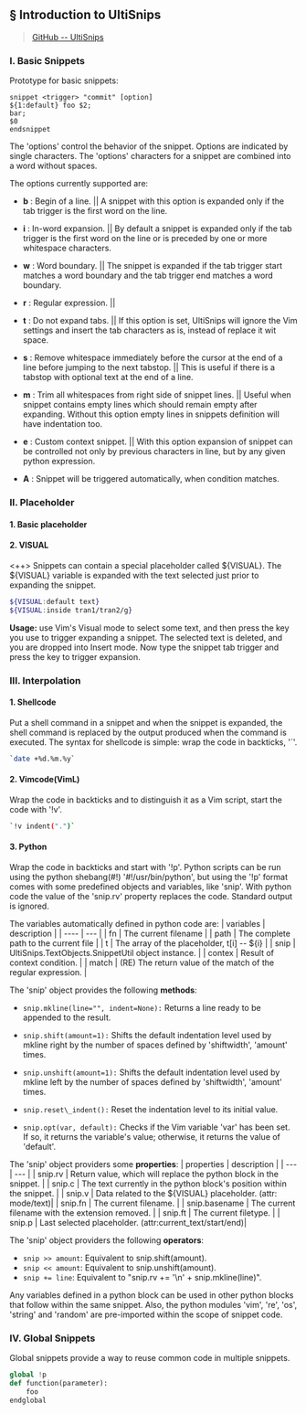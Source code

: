 ## § Introduction to UltiSnips
> [GitHub -- UltiSnips](
https://github.com/SirVer/ultisnips)

### I. Basic Snippets
Prototype for basic snippets: 
```vim
snippet <trigger> "commit" [option]
${1:default} foo $2;
bar;
$0
endsnippet
```

The 'options' control the behavior of the snippet. Options are indicated by
single characters. The 'options' characters for a snippet are combined into
a word without spaces.

The options currently supported are:
* **b** : Begin of a line. || A snippet with this option is expanded only if
the tab trigger is the first word on the line.

* **i** : In-word expansion. || By default a snippet is expanded only if the 
tab trigger is the first word on the line or is preceded by one or more 
whitespace characters.

* **w** : Word boundary. || The snippet is expanded if the tab trigger start
matches a word boundary and the tab trigger end matches a word boundary.

* **r** : Regular expression. || 

* **t** : Do not expand tabs. || If this option is set, UltiSnips will ignore 
the Vim settings and insert the tab characters as is, instead of replace it 
wit space.

* **s** : Remove whitespace immediately before the cursor at the end of a 
line before jumping to the next tabstop. || This is useful if there is a
tabstop with optional text at the end of a line.

* **m** : Trim all whitespaces from right side of snippet lines. || Useful 
when snippet contains empty lines which should remain empty after expanding.
Without this option empty lines in snippets definition will have indentation
too.

* **e** : Custom context snippet. || With this option expansion of snippet
can be controlled not only by previous characters in line, but by any given
python expression.

* **A** : Snippet will be triggered automatically, when condition matches.


### II. Placeholder
#### 1. Basic placeholder



#### 2. VISUAL
<++>
Snippets can contain a special placeholder called ${VISUAL}. The ${VISUAL}
variable is expanded with the text selected just prior to expanding the
snippet.
```bash
${VISUAL:default text}
${VISUAL:inside tran1/tran2/g}
```

**Usage:** use Vim's Visual mode to select some text, and then press the
key you use to trigger expanding a snippet. The selected text is deleted,
and you are dropped into Insert mode. Now type the snippet tab trigger and
press the key to trigger expansion.


### III. Interpolation
#### 1. Shellcode
Put a shell command in a snippet and when the snippet is expanded, the shell
command is replaced by the output produced when the command is executed.
The syntax for shellcode is simple: wrap the code in backticks, '\`'.
```bash
`date +%d.%m.%y`
```

#### 2. Vimcode(VimL)
Wrap the code in backticks and to distinguish it as a Vim script, start the
code with '!v'.
```bash
`!v indent(".")`
```

#### 3. Python
Wrap the code in backticks and start with '!p'. Python scripts can be run
using the python shebang(#!) '#!/usr/bin/python', but using the '!p' format
comes with some predefined objects and variables, like 'snip'. With python
code the value of the 'snip.rv' property replaces the code. Standard output
is ignored.

The variables automatically defined in python code are:
| variables | description                                                   |
| ----      | ---                                                           |
| fn        | The current filename                                          |
| path      | The complete path to the current file                         |
| t         | The array of the placeholder, t[i] -- ${i}                    |
| snip      | UltiSnips.TextObjects.SnippetUtil object instance.            |
| contex    | Result of context condition.                                  |
| match     | (RE) The return value of the match of the regular expression. |

The 'snip' object provides the following **methods**:

* `snip.mkline(line="", indent=None):`
Returns a line ready to be appended to the result.

* `snip.shift(amount=1):`
Shifts the default indentation level used by mkline right by the number of
spaces defined by 'shiftwidth', 'amount' times.

* `snip.unshift(amount=1):`
Shifts the default indentation level used by mkline left by the number of
spaces defined by 'shiftwidth', 'amount' times.

* `snip.reset\_indent():`
Reset the indentation level to its initial value.

* `snip.opt(var, default):`
Checks if the Vim variable 'var' has been set. If so, it returns the
variable's value; otherwise, it returns the value of 'default'.

The 'snip' object providers some **properties**:
| properties | description |
| --- | --- |
| snip.rv | Return value, which will replace the python block in the snippet. | 
| snip.c | The text currently in the python block's position within the snippet. |
| snip.v | Data related to the ${VISUAL} placeholder. (attr: mode/text)|
| snip.fn | The current filename. |
| snip.basename | The current filename with the extension removed. |
| snip.ft | The current filetype. |
| snip.p | Last selected placeholder. (attr:current_text/start/end)|

The 'snip' object providers the following **operators**:
* `snip >> amount`:
Equivalent to snip.shift(amount).
* `snip << amount`:
Equivalent to snip.unshift(amount).
* `snip += line`:
Equivalent to "snip.rv += '\n' + snip.mkline(line)".

Any variables defined in a python block can be used in other python blocks
that follow within the same snippet. Also, the python modules 'vim', 're',
'os', 'string' and 'random' are pre-imported within the scope of snippet code.



### IV. Global Snippets
Global snippets provide a way to reuse common code in multiple snippets.
```python
global !p
def function(parameter):
    foo
endglobal
```



